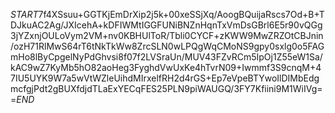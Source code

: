 $START$7f4XSsuu+GGTKjEmDrXip2j5k+00xeSSjXq/AoogBQuijaRscs7Od+B+TDJkuAC2Ag/JXIcehA+kDFIWMtIGGFUNiBNZnHqnTxVmDsGBrl6E5r90vQGg3jYZxnjOULoVym2VM+nv0KBHUlToR/Tbli0CYCF+zKWW9MwZRZOtCBJnin/ozH71RlMwS64rT6tNkTkWw8ZrcSLN0wLPQgWqCMoNS9gpy0sxlg0o5FAGmHo8lByCpgelNyPdGhvsi8f07f2LVSraUn/MUV43FZvRCm5IpOj1Z55eW1Sa/kAC9wZ7KyMb5hO82aoHeg3FyghdVwUxKe4hTvrN09+Iwmmf3S9cnqM+47IU5UYK9W7a5wVtWZleUihdMIrxelfRH2d4rGS+Ep7eVpeBTYwoIlDIMbEdgmcfgjPdt2gBUXfdjdTLaExYECqFES25PLN9piWAUGQ/3FY7Kfiini9M1WiIVg==$END$